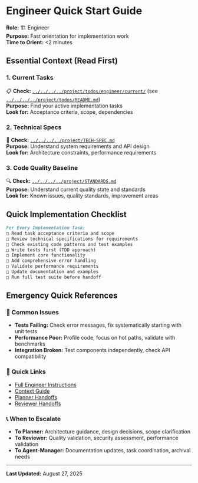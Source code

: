 # Engineer Quick Start Guide

**Role:** 🏗️ Engineer  
**Purpose:** Fast orientation for implementation work  
**Time to Orient:** <2 minutes

## Essential Context (Read First)

### 1. Current Tasks
📋 **Check:** [`../../../../project/todos/engineer/current/`](../../../../project/todos/engineer/current/) (see [`../../../../project/todos/README.md`](../../../../project/todos/README.md))  
**Purpose:** Find your active implementation tasks  
**Look for:** Acceptance criteria, scope, dependencies

### 2. Technical Specs
📖 **Check:** [`../../../../project/TECH-SPEC.md`](../../../../project/TECH-SPEC.md)  
**Purpose:** Understand system requirements and API design  
**Look for:** Architecture constraints, performance requirements

### 3. Code Quality Baseline
🔍 **Check:** [`../../../../project/STANDARDS.md`](../../../../project/STANDARDS.md)  
**Purpose:** Understand current quality state and standards  
**Look for:** Known issues, quality standards, improvement areas

## Quick Implementation Checklist

```markdown
For Every Implementation Task:
□ Read task acceptance criteria and scope
□ Review technical specifications for requirements
□ Check existing code patterns and test examples
□ Write tests first (TDD approach)
□ Implement core functionality
□ Add comprehensive error handling
□ Validate performance requirements
□ Update documentation and examples
□ Run full test suite before handoff
```

## Emergency Quick References

### 🚨 Common Issues
- **Tests Failing:** Check error messages, fix systematically starting with unit tests
- **Performance Poor:** Profile code, focus on hot paths, validate with benchmarks
- **Integration Broken:** Test components independently, check API compatibility

### 🔗 Quick Links
- [Full Engineer Instructions](./INSTRUCTIONS.md)
- [Context Guide](./CONTEXT-GUIDE.md)
- [Planner Handoffs](../planner/INSTRUCTIONS.md#handoff-protocols)
- [Reviewer Handoffs](../reviewer/INSTRUCTIONS.md#handoff-protocols)

### 📞 When to Escalate
- **To Planner:** Architecture guidance, design decisions, scope clarification
- **To Reviewer:** Quality validation, security assessment, performance validation
- **To Agent-Manager:** Documentation updates, task coordination, archival needs

---
**Last Updated:** August 27, 2025
